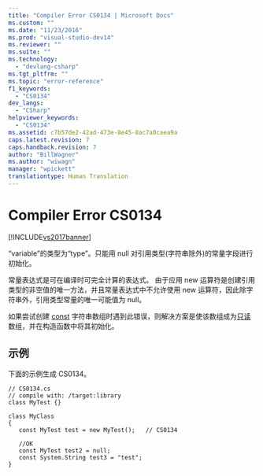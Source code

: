 ```yaml
---
title: "Compiler Error CS0134 | Microsoft Docs"
ms.custom: ""
ms.date: "11/23/2016"
ms.prod: "visual-studio-dev14"
ms.reviewer: ""
ms.suite: ""
ms.technology: 
  - "devlang-csharp"
ms.tgt_pltfrm: ""
ms.topic: "error-reference"
f1_keywords: 
  - "CS0134"
dev_langs: 
  - "CSharp"
helpviewer_keywords: 
  - "CS0134"
ms.assetid: c7b57de2-42ad-473e-8e45-8ac7a0caea9a
caps.latest.revision: 7
caps.handback.revision: 7
author: "BillWagner"
ms.author: "wiwagn"
manager: "wpickett"
translationtype: Human Translation
---
```

# Compiler Error CS0134
[!INCLUDE[vs2017banner](../../../csharp/includes/vs2017banner.md)]

“variable”的类型为“type”。只能用 null 对引用类型\(字符串除外\)的常量字段进行初始化。  
  
 常量表达式是可在编译时可完全计算的表达式。  由于应用 new 运算符是创建引用类型的非空值的唯一方法，并且常量表达式中不允许使用 new 运算符，因此除字符串外，引用类型常量的唯一可能值为 null。  
  
 如果尝试创建 [const](../../../csharp/language-reference/keywords/const.md) 字符串数组时遇到此错误，则解决方案是使该数组成为[只读](../../../csharp/language-reference/keywords/readonly.md)数组，并在构造函数中将其初始化。  
  
## 示例  
 下面的示例生成 CS0134。  
  
```  
// CS0134.cs  
// compile with: /target:library  
class MyTest {}   
  
class MyClass  
{  
   const MyTest test = new MyTest();   // CS0134  
  
   //OK  
   const MyTest test2 = null;  
   const System.String test3 = "test";  
}  
```